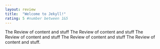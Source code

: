 ```yaml
---
layout: review
title:  "Welcome to Jekyll!"
rating: 5 #number between 1&5
---
```

The Review of content and stuff The Review of content and stuff The Review of content and stuff The Review of content and stuff The Review of content and stuff.